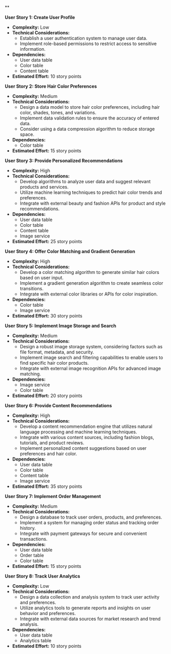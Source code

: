**

**User Story 1: Create User Profile**

* **Complexity:** Low
* **Technical Considerations:**
    * Establish a user authentication system to manage user data.
    * Implement role-based permissions to restrict access to sensitive information.
* **Dependencies:**
    * User data table
    * Color table
    * Content table
* **Estimated Effort:** 10 story points

**User Story 2: Store Hair Color Preferences**

* **Complexity:** Medium
* **Technical Considerations:**
    * Design a data model to store hair color preferences, including hair color, shades, tones, and variations.
    * Implement data validation rules to ensure the accuracy of entered data.
    * Consider using a data compression algorithm to reduce storage space.
* **Dependencies:**
    * Color table
* **Estimated Effort:** 15 story points

**User Story 3: Provide Personalized Recommendations**

* **Complexity:** High
* **Technical Considerations:**
    * Develop algorithms to analyze user data and suggest relevant products and services.
    * Utilize machine learning techniques to predict hair color trends and preferences.
    * Integrate with external beauty and fashion APIs for product and style recommendations.
* **Dependencies:**
    * User data table
    * Color table
    * Content table
    * Image service
* **Estimated Effort:** 25 story points

**User Story 4: Offer Color Matching and Gradient Generation**

* **Complexity:** High
* **Technical Considerations:**
    * Develop a color matching algorithm to generate similar hair colors based on user input.
    * Implement a gradient generation algorithm to create seamless color transitions.
    * Integrate with external color libraries or APIs for color inspiration.
* **Dependencies:**
    * Color table
    * Image service
* **Estimated Effort:** 30 story points

**User Story 5: Implement Image Storage and Search**

* **Complexity:** Medium
* **Technical Considerations:**
    * Design a robust image storage system, considering factors such as file format, metadata, and security.
    * Implement image search and filtering capabilities to enable users to find specific hair color products.
    * Integrate with external image recognition APIs for advanced image matching.
* **Dependencies:**
    * Image service
    * Color table
* **Estimated Effort:** 20 story points

**User Story 6: Provide Content Recommendations**

* **Complexity:** High
* **Technical Considerations:**
    * Develop a content recommendation engine that utilizes natural language processing and machine learning techniques.
    * Integrate with various content sources, including fashion blogs, tutorials, and product reviews.
    * Implement personalized content suggestions based on user preferences and hair color.
* **Dependencies:**
    * User data table
    * Color table
    * Content table
    * Image service
* **Estimated Effort:** 35 story points

**User Story 7: Implement Order Management**

* **Complexity:** Medium
* **Technical Considerations:**
    * Design a database to track user orders, products, and preferences.
    * Implement a system for managing order status and tracking order history.
    * Integrate with payment gateways for secure and convenient transactions.
* **Dependencies:**
    * User data table
    * Order table
    * Color table
* **Estimated Effort:** 15 story points

**User Story 8: Track User Analytics**

* **Complexity:** Low
* **Technical Considerations:**
    * Design a data collection and analysis system to track user activity and preferences.
    * Utilize analytics tools to generate reports and insights on user behavior and preferences.
    * Integrate with external data sources for market research and trend analysis.
* **Dependencies:**
    * User data table
    * Analytics table
* **Estimated Effort:** 10 story points